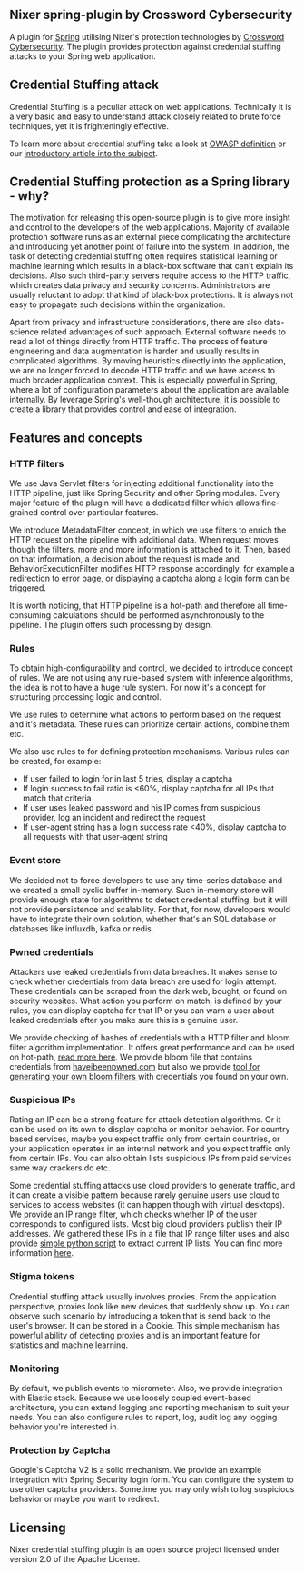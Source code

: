 ## Nixer spring-plugin by Crossword Cybersecurity

A plugin for [Spring](https://github.com/spring-projects/spring-framework) utilising Nixer's protection technologies by [Crossword Cybersecurity](https://www.crosswordcybersecurity.com/). The plugin provides protection against credential stuffing attacks to your Spring web application. 

## Credential Stuffing attack

Credential Stuffing is a peculiar attack on web applications. Technically it is a very basic and easy to understand attack closely related to brute force techniques, yet it is frighteningly effective. 
 
To learn more about credential stuffing take a look at [OWASP definition](https://www.owasp.org/index.php/Credential_stuffing) or our [introductory article into the subject](https://medium.com/@jbron/credential-stuffing-how-its-done-and-what-to-do-with-it-57ad66302ce2).

## Credential Stuffing protection as a Spring library - why?

The motivation for releasing this open-source plugin is to give more insight and control to the developers of the web applications. Majority of available protection software runs as an external piece complicating the architecture and introducing yet another point of failure into the system. In addition, the task of detecting credential stuffing often requires statistical learning or machine learning which results in a black-box software that can't explain its decisions. Also such third-party servers require access to the HTTP traffic, which creates data privacy and security concerns. Administrators are usually reluctant to adopt that kind of black-box protections. It is always not easy to propagate such decisions within the organization. 
   
Apart from privacy and infrastructure considerations, there are also data-science related advantages of such approach. External software needs to read a lot of things directly from HTTP traffic. The process of feature engineering and data augmentation is harder and usually results in complicated algorithms. By moving heuristics directly into the application, we are no longer forced to decode HTTP traffic and we have access to much broader application context. This is especially powerful in Spring, where a lot of configuration parameters about the application are available internally. By leverage Spring's well-though architecture, it is possible to create a library that provides control and ease of integration.

## Features and concepts


### HTTP filters
We use Java Servlet filters for injecting additional functionality into the HTTP pipeline, just like Spring Security and other Spring modules. Every major feature of the plugin will have a dedicated filter which allows fine-grained control over particular features. 

We introduce MetadataFilter concept, in which we use filters to enrich the HTTP request on the pipeline with additional data. When request moves though the filters, more and more information is attached to it. Then, based on that information, a decision about the request is made and BehaviorExecutionFilter modifies HTTP response accordingly, for example a redirection to error page, or displaying a captcha along a login form can be triggered. 

It is worth noticing, that HTTP pipeline is a hot-path and therefore all time-consuming calculations should be performed asynchronously to the pipeline. The plugin offers such processing by design. 

### Rules
To obtain high-configurability and control, we decided to introduce concept of rules. We are not using any rule-based system with inference algorithms, the idea is not to have a huge rule system. For now it's a concept for structuring processing logic and control.

We use rules to determine what actions to perform based on the request and it's metadata. These rules can prioritize certain actions, combine them etc.

We also use rules to for defining protection mechanisms. Various rules can be created, for example: 
   *  If user failed to login for in last 5 tries, display a captcha
   *  If login success to fail ratio is <60%, display captcha for all IPs that match that criteria
   *  If user uses leaked password and his IP comes from suspicious provider, log an incident and redirect the request
   *  If user-agent string has a login success rate <40%, display captcha to all requests with that user-agent string

### Event store
We decided not to force developers to use any time-series database and we created a small cyclic buffer in-memory. Such in-memory store will provide enough state for algorithms to detect credential stuffing, but it will not provide persistence and scalability. For that, for now, developers would have to integrate their own solution, whether that's an SQL database or databases like influxdb, kafka or redis.   

### Pwned credentials
Attackers use leaked credentials from data breaches. It makes sense to check whether credentials from data breach are used for login attempt. These credentials can be scraped from the dark web, bought, or found on security websites. What action you perform on match, is defined by your rules, you can display captcha for that IP or you can warn a user about leaked credentials after you make sure this is a genuine user. 

We provide checking of hashes of credentials with a HTTP filter and bloom filter algorithm implementation. It offers great performance and can be
 used on hot-path, [read more here](https://github.com/nixer-io/nixer-spring-plugin/blob/master/bloom-filter). We provide bloom file that contains
  credentials from [haveibeenpwned.com](https://haveibeenpwned.com/Passwords) but also we provide [tool for generating your own bloom filters
  ](https://github.com/nixer-io/nixer-spring-plugin/tree/master/bloom-tool) with credentials you found on your own.

### Suspicious IPs
Rating an IP can be a strong feature for attack detection algorithms. Or it can be used on its own to display captcha or monitor behavior. For country based services, maybe you expect traffic only from certain countries, or your application operates in an internal network and you expect traffic only from certain IPs. You can also obtain lists suspicious IPs from paid services same way crackers do etc. 

Some credential stuffing attacks use cloud providers to generate traffic, and it can create a visible pattern because rarely genuine users use
 cloud to services to access websites (it can happen though with virtual desktops). We provide an IP range filter, which checks whether IP of the
  user corresponds to configured lists. Most big cloud providers publish their IP addresses. We gathered these IPs in a file that IP range filter
   uses and also provide [simple python script](https://github.com/nixer-io/nixer-spring-plugin/tree/master/scripts/ip_cloud_ranges) to extract
    current IP lists. You can find more information [here](https://github.com/nixer-io/nixer-spring-plugin/tree/master/core).

### Stigma tokens
Credential stuffing attack usually involves proxies. From the application perspective, proxies look like new devices that suddenly show up. You can observe such scenario by introducing a token that is send back to the user's browser. It can be stored in a Cookie. This simple mechanism has powerful ability of detecting proxies and is an important feature for statistics and machine learning.

### Monitoring
By default, we publish events to micrometer. Also, we provide integration with Elastic stack. Because we use loosely coupled event-based architecture, you can extend logging and reporting mechanism to suit your needs. You can also configure rules to report, log, audit log any logging behavior you're interested in.

### Protection by Captcha
Google's Captcha V2 is a solid mechanism. We provide an example integration with Spring Security login form. You can configure the system to use other captcha providers. Sometime you may only wish to log suspicious behavior or maybe you want to redirect. 

## Licensing

Nixer credential stuffing plugin is an open source project licensed under version 2.0 of the Apache License.



